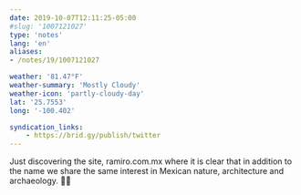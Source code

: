 ```yaml
---
date: 2019-10-07T12:11:25-05:00
#slug: '1007121027'
type: 'notes'
lang: 'en'
aliases:
- /notes/19/1007121027

weather: '81.47°F'
weather-summary: 'Mostly Cloudy'
weather-icon: 'partly-cloudy-day'
lat: '25.7553'
long: '-100.402'

syndication_links:
    - https://brid.gy/publish/twitter
---
```

Just discovering the site, ramiro.com.mx where it is clear that in addition to the name we share the same interest in Mexican nature, architecture and archaeology. 👏🏼
